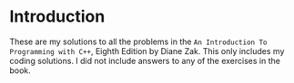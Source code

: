 # Introduction

These are my solutions to all the problems in the `An Introduction To Programming with C++`, Eighth Edition by Diane Zak. This only includes my coding solutions. I did not include answers to any of the exercises in the book.

